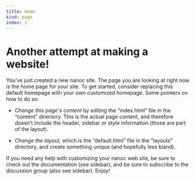 ```yaml
---
title: Home
kind: page
index: 1
---
```


Another attempt at making a website!
====================================

You’ve just created a new nanoc site. The page you are looking at right now 
is the home page for your site. To get started, consider replacing this 
default homepage with your own customized homepage. Some pointers on how to do 
so:

* _Change this page's content_ by editing the “index.html” file in the 
  “content” directory. This is the actual page content, and therefore doesn’t 
  include the header, sidebar or style information (those are part of the 
  layout).

* _Change the layout_, which is the “default.html” file in the “layouts” 
  directory, and create something unique (and hopefully less bland).

If you need any help with customizing your nanoc web site, be sure to check out
the documentation (see sidebar), and be sure to subscribe to the discussion 
group (also see sidebar). Enjoy!

